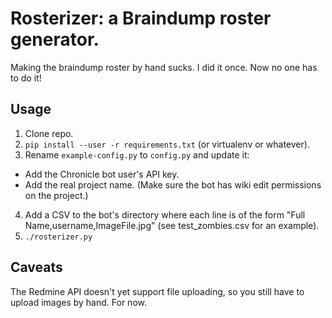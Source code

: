 # Rosterizer: a Braindump roster generator.

Making the braindump roster by hand sucks. I did it once. Now no one has to do it!

## Usage

1. Clone repo.
2. `pip install --user -r requirements.txt` (or virtualenv or whatever).
3. Rename `example-config.py` to `config.py` and update it:
 * Add the Chronicle bot user's API key.
 * Add the real project name. (Make sure the bot has wiki edit permissions on the project.)
4. Add a CSV to the bot's directory where each line is of the form "Full Name,username,ImageFile.jpg" (see test_zombies.csv for an example).
5. `./rosterizer.py`

## Caveats

The Redmine API doesn't yet support file uploading, so you still have to upload images by hand. For now.
